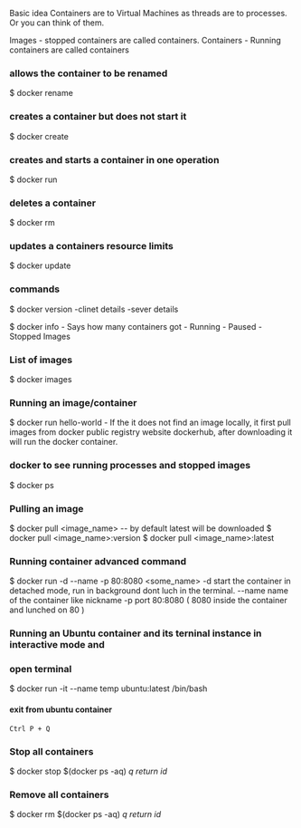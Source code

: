 Basic idea
Containers are to Virtual Machines as threads are to processes. Or you can think of them.

Images - stopped containers are called containers.
Containers - Running containers are called containers 

### allows the container to be renamed
$ docker rename 

### creates a container but does not start it
$ docker create 

### creates and starts a container in one operation
$ docker run 

### deletes a container   
$ docker rm  

### updates a containers resource limits   
$ docker update 


### commands
$ docker version
	-clinet details
	-sever details

$ docker info
	- Says how many containers got
	- Running
	- Paused 
	- Stopped 
	Images

### List of images
$ docker images 

### Running an image/container
$ docker run hello-world
	- If the it does not find an image locally, it first pull images from docker 
	  public registry website dockerhub, after downloading it will run the docker container.

### docker to see running processes and stopped images
$ docker ps

### Pulling an image
$ docker pull <image_name> -- by default latest will be downloaded
$ docker pull <image_name>:version
$ docker pull <image_name>:latest

### Running container advanced command 
$ docker run -d --name -p 80:8080 <some_name>
	-d start the container in detached mode, run in background dont luch in the terminal.
	--name name of the container like nickname
	-p port 80:8080 ( 8080 inside the container and lunched on 80 )

### Running an Ubuntu container and its terninal instance in interactive mode and 
### open terminal 
$ docker run -it --name temp ubuntu:latest /bin/bash
#### exit from ubuntu container
 `Ctrl P + Q` 

### Stop all containers
$ docker stop $(docker ps -aq) _q return id_

### Remove all containers
$ docker rm $(docker ps -aq) _q return id_




